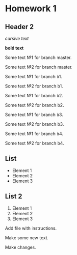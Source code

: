 # Homework 1

## Header 2

*cursive text*

**bold text**

Some text №1 for branch master.

Some text №2 for branch master.

Some text №1 for branch b1.

Some text №2 for branch b1.

Some text №1 for branch b2.

Some text №2 for branch b2.

Some text №1 for branch b3.

Some text №2 for branch b3.

Some text №1 for branch b4.

Some text №2 for branch b4.

## List
* Element 1
* Element 2
* Element 3

## List 2
1. Element 1
2. Element 2
3. Element 3


Add file with instructions.

Make some new text.

Make changes.
